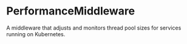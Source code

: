 # PerformanceMiddleware
A middleware that adjusts and monitors thread pool sizes for services running on Kubernetes.
